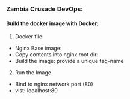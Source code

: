 

### Zambia Crusade DevOps:

#### Build the docker image with Docker:

1. Docker file:
- Nginx Base image:
- Copy contents into nginx root dir:
- Build the image: provide a unique tag-name

 2. Run the Image
 - Bind to nginx network port (80)
 - vist: localhost:80
